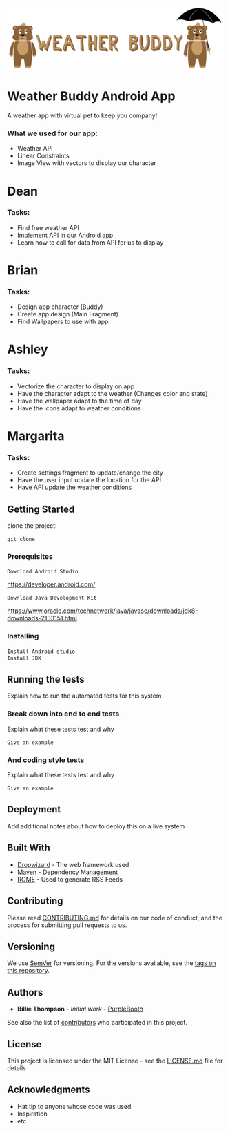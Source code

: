 ![Picture](https://github.com/bhern154/bhern154.github.io/blob/master/banner.jpg)

# Weather Buddy Android App

A weather app with virtual pet to keep you company!

### What we used for our app:
* Weather API
* Linear Constraints
* Image View with vectors to display our character


# Dean

### Tasks:
* Find free weather API
* Implement API in our Android app
* Learn how to call for data from API for us to display

# Brian

### Tasks:
* Design app character (Buddy)
* Create app design (Main Fragment)
* Find Wallpapers to use with app

# Ashley

### Tasks:
* Vectorize the character to display on app
* Have the character adapt to the weather (Changes color and state)
* Have the wallpaper adapt to the time of day 
* Have the icons adapt to weather conditions

# Margarita

### Tasks:
* Create settings fragment to update/change the city
* Have the user input update the location for the API
* Have API update the weather conditions





## Getting Started

clone the project:

```
git clone 
```

### Prerequisites

```
Download Android Studio 
```
https://developer.android.com/

```
Download Java Development Kit
```
https://www.oracle.com/technetwork/java/javase/downloads/jdk8-downloads-2133151.html



### Installing

```
Install Android studio
Install JDK
```

## Running the tests

Explain how to run the automated tests for this system

### Break down into end to end tests

Explain what these tests test and why

```
Give an example
```

### And coding style tests

Explain what these tests test and why

```
Give an example
```

## Deployment

Add additional notes about how to deploy this on a live system

## Built With

* [Dropwizard](http://www.dropwizard.io/1.0.2/docs/) - The web framework used
* [Maven](https://maven.apache.org/) - Dependency Management
* [ROME](https://rometools.github.io/rome/) - Used to generate RSS Feeds

## Contributing

Please read [CONTRIBUTING.md](https://gist.github.com/PurpleBooth/b24679402957c63ec426) for details on our code of conduct, and the process for submitting pull requests to us.

## Versioning

We use [SemVer](http://semver.org/) for versioning. For the versions available, see the [tags on this repository](https://github.com/your/project/tags). 

## Authors

* **Billie Thompson** - *Initial work* - [PurpleBooth](https://github.com/PurpleBooth)

See also the list of [contributors](https://github.com/your/project/contributors) who participated in this project.

## License

This project is licensed under the MIT License - see the [LICENSE.md](LICENSE.md) file for details

## Acknowledgments

* Hat tip to anyone whose code was used
* Inspiration
* etc
